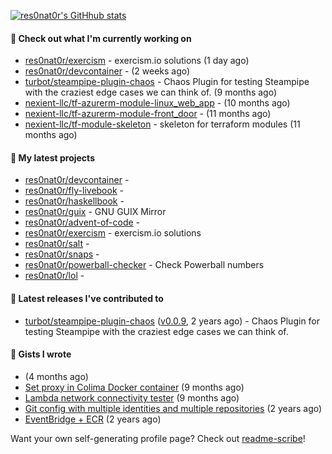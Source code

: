 [![res0nat0r's GitHhub stats](https://github-readme-stats.vercel.app/api?username=res0nat0r&count_private=true&show_icons=true)](https://github.com/anuraghazra/github-readme-stats)

#### 👷 Check out what I'm currently working on

- [res0nat0r/exercism](https://github.com/res0nat0r/exercism) - exercism.io solutions (1 day ago)
- [res0nat0r/devcontainer](https://github.com/res0nat0r/devcontainer) -  (2 weeks ago)
- [turbot/steampipe-plugin-chaos](https://github.com/turbot/steampipe-plugin-chaos) - Chaos Plugin for testing Steampipe with the craziest edge cases we can think of. (9 months ago)
- [nexient-llc/tf-azurerm-module-linux_web_app](https://github.com/nexient-llc/tf-azurerm-module-linux_web_app) -  (10 months ago)
- [nexient-llc/tf-azurerm-module-front_door](https://github.com/nexient-llc/tf-azurerm-module-front_door) -  (11 months ago)
- [nexient-llc/tf-module-skeleton](https://github.com/nexient-llc/tf-module-skeleton) - skeleton for terraform modules (11 months ago)

#### 🌱 My latest projects

- [res0nat0r/devcontainer](https://github.com/res0nat0r/devcontainer) - 
- [res0nat0r/fly-livebook](https://github.com/res0nat0r/fly-livebook) - 
- [res0nat0r/haskellbook](https://github.com/res0nat0r/haskellbook) - 
- [res0nat0r/guix](https://github.com/res0nat0r/guix) - GNU GUIX Mirror
- [res0nat0r/advent-of-code](https://github.com/res0nat0r/advent-of-code) - 
- [res0nat0r/exercism](https://github.com/res0nat0r/exercism) - exercism.io solutions
- [res0nat0r/salt](https://github.com/res0nat0r/salt) - 
- [res0nat0r/snaps](https://github.com/res0nat0r/snaps) - 
- [res0nat0r/powerball-checker](https://github.com/res0nat0r/powerball-checker) - Check Powerball numbers
- [res0nat0r/lol](https://github.com/res0nat0r/lol) - 

#### 🔭 Latest releases I've contributed to

- [turbot/steampipe-plugin-chaos](https://github.com/turbot/steampipe-plugin-chaos) ([v0.0.9](https://github.com/turbot/steampipe-plugin-chaos/releases/tag/v0.0.9), 2 years ago) - Chaos Plugin for testing Steampipe with the craziest edge cases we can think of.

#### 📓 Gists I wrote

- [](https://gist.github.com/81ca619a216d5e313af32ea774e3e6c1) (4 months ago)
- [Set proxy in Colima Docker container](https://gist.github.com/e182f23272a331f20b83195156eef83f) (9 months ago)
- [Lambda network connectivity tester](https://gist.github.com/a20f2ae9fb88b4aac3f146e55c6710eb) (9 months ago)
- [Git config with multiple identities and multiple repositories](https://gist.github.com/576d223206ef057cde52ef180f73cedd) (2 years ago)
- [EventBridge &#43; ECR](https://gist.github.com/2199102ab9a297d84bc1976d505c689b) (2 years ago)

Want your own self-generating profile page? Check out [readme-scribe](https://github.com/muesli/readme-scribe)!
